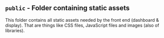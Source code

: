 ## `public` - Folder containing static assets
This folder contains all static assets needed by the front end (dashboard & display). That are things like CSS files, JavaScript files and images (also of libraries).
